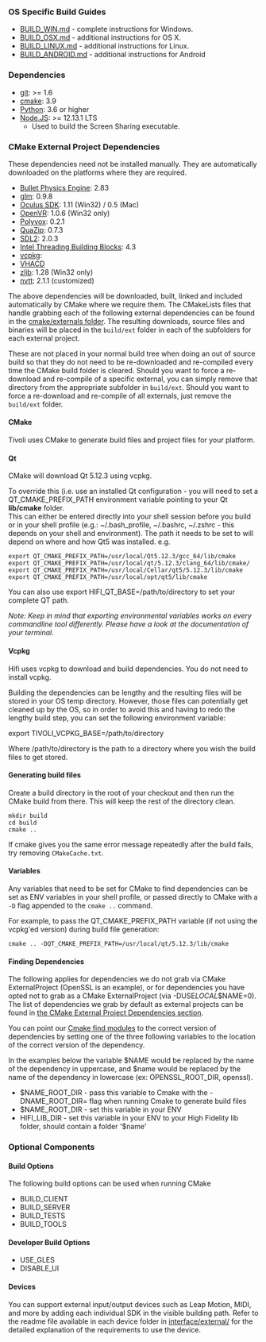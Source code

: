 ### OS Specific Build Guides

-   [BUILD_WIN.md](BUILD_WIN.md) - complete instructions for Windows.
-   [BUILD_OSX.md](BUILD_OSX.md) - additional instructions for OS X.
-   [BUILD_LINUX.md](BUILD_LINUX.md) - additional instructions for Linux.
-   [BUILD_ANDROID.md](BUILD_ANDROID.md) - additional instructions for Android

### Dependencies

-   [git](https://git-scm.com/downloads): >= 1.6
-   [cmake](https://cmake.org/download/): 3.9
-   [Python](https://www.python.org/downloads/): 3.6 or higher
-   [Node.JS](https://nodejs.org/en/): >= 12.13.1 LTS
    -   Used to build the Screen Sharing executable.

### CMake External Project Dependencies

These dependencies need not be installed manually. They are automatically downloaded on the platforms where they are required.

-   [Bullet Physics Engine](https://github.com/bulletphysics/bullet3/releases): 2.83
-   [glm](https://glm.g-truc.net/0.9.8/index.html): 0.9.8
-   [Oculus SDK](https://developer.oculus.com/downloads/): 1.11 (Win32) / 0.5 (Mac)
-   [OpenVR](https://github.com/ValveSoftware/openvr): 1.0.6 (Win32 only)
-   [Polyvox](http://www.volumesoffun.com/): 0.2.1
-   [QuaZip](https://sourceforge.net/projects/quazip/files/quazip/): 0.7.3
-   [SDL2](https://www.libsdl.org/download-2.0.php): 2.0.3
-   [Intel Threading Building Blocks](https://www.threadingbuildingblocks.org/): 4.3
-   [vcpkg](https://github.com/highfidelity/vcpkg):
-   [VHACD](https://github.com/virneo/v-hacd)
-   [zlib](http://www.zlib.net/): 1.28 (Win32 only)
-   [nvtt](https://github.com/highfidelity/nvidia-texture-tools): 2.1.1 (customized)

The above dependencies will be downloaded, built, linked and included automatically by CMake where we require them. The CMakeLists files that handle grabbing each of the following external dependencies can be found in the [cmake/externals folder](cmake/externals). The resulting downloads, source files and binaries will be placed in the `build/ext` folder in each of the subfolders for each external project.

These are not placed in your normal build tree when doing an out of source build so that they do not need to be re-downloaded and re-compiled every time the CMake build folder is cleared. Should you want to force a re-download and re-compile of a specific external, you can simply remove that directory from the appropriate subfolder in `build/ext`. Should you want to force a re-download and re-compile of all externals, just remove the `build/ext` folder.

#### CMake

Tivoli uses CMake to generate build files and project files for your platform.

#### Qt

CMake will download Qt 5.12.3 using vcpkg.

To override this (i.e. use an installed Qt configuration - you will need to set a QT_CMAKE_PREFIX_PATH environment variable pointing to your Qt **lib/cmake** folder.  
This can either be entered directly into your shell session before you build or in your shell profile (e.g.: ~/.bash_profile, ~/.bashrc, ~/.zshrc - this depends on your shell and environment). The path it needs to be set to will depend on where and how Qt5 was installed. e.g.

    export QT_CMAKE_PREFIX_PATH=/usr/local/Qt5.12.3/gcc_64/lib/cmake
    export QT_CMAKE_PREFIX_PATH=/usr/local/qt/5.12.3/clang_64/lib/cmake/
    export QT_CMAKE_PREFIX_PATH=/usr/local/Cellar/qt5/5.12.3/lib/cmake
    export QT_CMAKE_PREFIX_PATH=/usr/local/opt/qt5/lib/cmake

You can also use
export HIFI_QT_BASE=/path/to/directory
to set your complete QT path.

_Note: Keep in mind that exporting environmental variables works on every commandline tool differently. Please have a look at the documentation of your terminal._

#### Vcpkg

Hifi uses vcpkg to download and build dependencies.
You do not need to install vcpkg.

Building the dependencies can be lengthy and the resulting files will be stored in your OS temp directory.
However, those files can potentially get cleaned up by the OS, so in order to avoid this and having to redo the lengthy build step, you can set the following environment variable:

export TIVOLI_VCPKG_BASE=/path/to/directory

Where /path/to/directory is the path to a directory where you wish the build files to get stored.

#### Generating build files

Create a build directory in the root of your checkout and then run the CMake build from there. This will keep the rest of the directory clean.

    mkdir build
    cd build
    cmake ..

If cmake gives you the same error message repeatedly after the build fails, try removing `CMakeCache.txt`.

#### Variables

Any variables that need to be set for CMake to find dependencies can be set as ENV variables in your shell profile, or passed directly to CMake with a `-D` flag appended to the `cmake ..` command.

For example, to pass the QT_CMAKE_PREFIX_PATH variable (if not using the vcpkg'ed version) during build file generation:

    cmake .. -DQT_CMAKE_PREFIX_PATH=/usr/local/qt/5.12.3/lib/cmake

#### Finding Dependencies

The following applies for dependencies we do not grab via CMake ExternalProject (OpenSSL is an example), or for dependencies you have opted not to grab as a CMake ExternalProject (via -DUSE*LOCAL*\$NAME=0). The list of dependencies we grab by default as external projects can be found in [the CMake External Project Dependencies section](#cmake-external-project-dependencies).

You can point our [Cmake find modules](cmake/modules/) to the correct version of dependencies by setting one of the three following variables to the location of the correct version of the dependency.

In the examples below the variable $NAME would be replaced by the name of the dependency in uppercase, and $name would be replaced by the name of the dependency in lowercase (ex: OPENSSL_ROOT_DIR, openssl).

-   \$NAME_ROOT_DIR - pass this variable to Cmake with the -DNAME_ROOT_DIR= flag when running Cmake to generate build files
-   \$NAME_ROOT_DIR - set this variable in your ENV
-   HIFI_LIB_DIR - set this variable in your ENV to your High Fidelity lib folder, should contain a folder '\$name'

### Optional Components

#### Build Options

The following build options can be used when running CMake

-   BUILD_CLIENT
-   BUILD_SERVER
-   BUILD_TESTS
-   BUILD_TOOLS

#### Developer Build Options

-   USE_GLES
-   DISABLE_UI

#### Devices

You can support external input/output devices such as Leap Motion, MIDI, and more by adding each individual SDK in the visible building path. Refer to the readme file available in each device folder in [interface/external/](interface/external) for the detailed explanation of the requirements to use the device.
